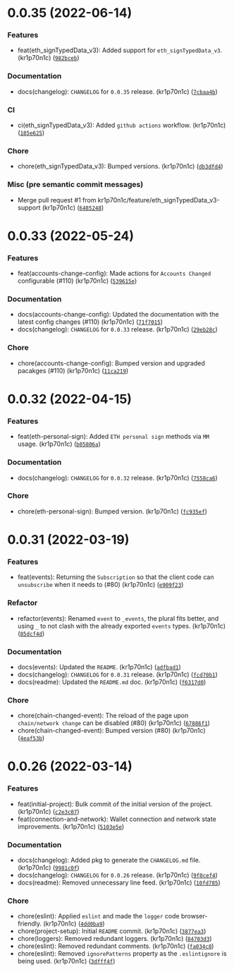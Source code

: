 # 0.0.35 (2022-06-14)

### Features

* feat(eth_signTypedData_v3): Added support for `eth_signTypedData_v3`. (kr1p70n1c) ([`982bceb`](https://github.com/kr1p70n1c/kriptou.js/commit/982bceba1da6da20b5bca38220679fd149cb9415))

### Documentation

* docs(changelog): `CHANGELOG` for `0.0.35` release. (kr1p70n1c) ([`7cbaa4b`](https://github.com/kr1p70n1c/kriptou.js/commit/7cbaa4bdd7273aaa7c50cfacc69965c726a8c192))

### CI

* ci(eth_signTypedData_v3): Added `github actions` workflow. (kr1p70n1c) ([`185e625`](https://github.com/kr1p70n1c/kriptou.js/commit/185e625eeaa141d2871a601eda8670f8a1ae081e))

### Chore

* chore(eth_signTypedData_v3): Bumped versions. (kr1p70n1c) ([`db3dfd4`](https://github.com/kr1p70n1c/kriptou.js/commit/db3dfd4bd363b65e50af56637e046173a679bee3))

### Misc (pre semantic commit messages)

* Merge pull request #1 from kr1p70n1c/feature/eth_signTypedData_v3-support (kr1p70n1c) ([`6485248`](https://github.com/kr1p70n1c/kriptou.js/commit/64852489317424a9740d67801985d5d44d2ac9c9))

# 0.0.33 (2022-05-24)

### Features

* feat(accounts-change-config): Made actions for `Accounts Changed` configurable (#110) (kr1p70n1c) ([`539615e`](https://github.com/kr1p70n1c/kriptou.js/commit/539615ec1a71ddeab106dde18cdce96eae030729))

### Documentation

* docs(accounts-change-config): Updated the documentation with the latest config changes (#110) (kr1p70n1c) ([`71f7015`](https://github.com/kr1p70n1c/kriptou.js/commit/71f7015a54384db888e72f1d003f983ab7e0f059))
* docs(changelog): `CHANGELOG` for `0.0.33` release. (kr1p70n1c) ([`29eb28c`](https://github.com/kr1p70n1c/kriptou.js/commit/29eb28c07e55177fbae8bd893628ce49b269a960))

### Chore

* chore(accounts-change-config): Bumped version and upgraded pacakges (#110) (kr1p70n1c) ([`11ca219`](https://github.com/kr1p70n1c/kriptou.js/commit/11ca2198df9c16bd9f396d5f85292633737e0bdb))

# 0.0.32 (2022-04-15)

### Features

* feat(eth-personal-sign): Added `ETH personal sign` methods via `MM` usage. (kr1p70n1c) ([`b05806a`](https://github.com/kr1p70n1c/kriptou.js/commit/b05806a3850b7e35eae6c701047a56b63338a090))

### Documentation

* docs(changelog): `CHANGELOG` for `0.0.32` release. (kr1p70n1c) ([`7558ca6`](https://github.com/kr1p70n1c/kriptou.js/commit/7558ca65a21e616a2caea6a405f1b8279d4be40a))

### Chore

* chore(eth-personal-sign): Bumped version. (kr1p70n1c) ([`fc935ef`](https://github.com/kr1p70n1c/kriptou.js/commit/fc935ef372d2807223f3c9fa6ea728f7d7a7cdba))

# 0.0.31 (2022-03-19)

### Features

* feat(events): Returning the `Subscription` so that the client code can `unsubscribe` when it needs to (#80) (kr1p70n1c) ([`e909f23`](https://github.com/kr1p70n1c/kriptou.js/commit/e909f23e313ed691f2200d7368e36d3208a3e957))

### Refactor

* refactor(events): Renamed `event` to `_events`, the plural fits better, and using `_` to not clash with the already exported `events` types. (kr1p70n1c) ([`85dcf4d`](https://github.com/kr1p70n1c/kriptou.js/commit/85dcf4d6d1152152df1941cb068f515f017b2c0a))

### Documentation

* docs(events): Updated the `README`. (kr1p70n1c) ([`adfbad1`](https://github.com/kr1p70n1c/kriptou.js/commit/adfbad10bba60513d9059c667c725b363ff433fa))
* docs(changelog): `CHANGELOG` for `0.0.31` release. (kr1p70n1c) ([`fcd70b1`](https://github.com/kr1p70n1c/kriptou.js/commit/fcd70b152b1c33658fa5c0c5f802ad92b46256ad))
* docs(readme): Updated the `README.md` doc. (kr1p70n1c) ([`f6317d0`](https://github.com/kr1p70n1c/kriptou.js/commit/f6317d0822e93ce50fdc7f0981cf32c9ed9ad6d6))

### Chore

* chore(chain-changed-event): The reload of the page upon `chain/network change` can be disabled (#80) (kr1p70n1c) ([`67886f1`](https://github.com/kr1p70n1c/kriptou.js/commit/67886f1073992529478f69e31242dd10382fec44))
* chore(chain-changed-event): Bumped version (#80) (kr1p70n1c) ([`4eaf53b`](https://github.com/kr1p70n1c/kriptou.js/commit/4eaf53ba0e7be82bc1da036928a8d1b3ecc5a455))

# 0.0.26 (2022-03-14)

### Features

* feat(initial-project): Bulk commit of the initial version of the project. (kr1p70n1c) ([`c2e3c07`](https://github.com/kr1p70n1c/kriptou.js/commit/c2e3c0793764afbf87d8bb81fc85581df3a9d0b4))
* feat(connection-and-network): Wallet connection and network state improvements. (kr1p70n1c) ([`5103e5e`](https://github.com/kr1p70n1c/kriptou.js/commit/5103e5e4db833290279830ebe99e7484021749fa))

### Documentation

* docs(changelog): Added pkg to generate the `CHANGELOG.md` file. (kr1p70n1c) ([`9981c0f`](https://github.com/kr1p70n1c/kriptou.js/commit/9981c0f5aa6657b7e25e882e80da97aa3ca643a6))
* docs(changelog): `CHANGELOG` for `0.0.26` release. (kr1p70n1c) ([`9f0cef4`](https://github.com/kr1p70n1c/kriptou.js/commit/9f0cef4fe1c459bb92be978ceff677b95b6f5ea0))
* docs(readme): Removed unnecessary line feed. (kr1p70n1c) ([`10fd785`](https://github.com/kr1p70n1c/kriptou.js/commit/10fd785235ebf07c936c8d3b2fe7cdf3727e053b))

### Chore

* chore(eslint): Applied `eslint` and made the `logger` code browser-friendly. (kr1p70n1c) ([`4dd0ba9`](https://github.com/kr1p70n1c/kriptou.js/commit/4dd0ba9d49c2f35bf6406843165e553665150ca7))
* chore(project-setup): Initial `README` commit. (kr1p70n1c) ([`3877ea3`](https://github.com/kr1p70n1c/kriptou.js/commit/3877ea3970133740c01923f3e83ac01610146747))
* chore(loggers): Removed redundant loggers. (kr1p70n1c) ([`84703d3`](https://github.com/kr1p70n1c/kriptou.js/commit/84703d393f6d08f44c7fe6d6e71827bbe44fb3ca))
* chore(eslint): Removed redundant comments. (kr1p70n1c) ([`fa034c8`](https://github.com/kr1p70n1c/kriptou.js/commit/fa034c8ea614737475095e00f718bf293a39063d))
* chore(eslint): Removed `ignorePatterns` property as the `.eslintignore` is being used. (kr1p70n1c) ([`3dfff4f`](https://github.com/kr1p70n1c/kriptou.js/commit/3dfff4f2f5ee04b282c42631db3ec0a76d8d723f))
